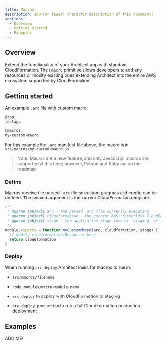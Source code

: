 ```yaml
---
title: Macros
description: 160 (or fewer) character description of this document!
sections:
  - Overview
  - Getting started
  - Examples
---
```


## Overview

Extend the functionality of your Architect app with standard CloudFormation. The `@macro` primitive allows developers to add any resources or modify existing ones extending Architect into the entire AWS ecosystem supported by CloudFormation.

## Getting started

An example `.arc` file with custom macro:

```bash
@app
testapp

@macros
my-custom-macro
```

For this example the `.arc` manifest file above, the macro is in `src/macros/my-custom-macro.js`

> Note: Macros are a new feature, and only JavaScript macros are supported at this time; however, Python and Ruby are on the roadmap.

### Define

Macros receive the parsed `.arc` file so custom pragmas and config can be defined. The second argument is the current CloudFormation template. 

```js
/**
 * @param {object} arc - the parsed .arc file currently executing
 * @param {object} cloudformation - the current AWS::Serverless CloudFormation template
 * @param {object} stage - the application stage (one of `staging` or `production`)
 */
module.exports = function myCustomMacro(arc, cloudformation, stage) {
  // modify cloudformation.Resources here
  return cloudformation
}
```

### Deploy

When running `arc deploy` Architect looks for macros to run in: 

- `src/macros/filename`
- `node_modules/macro-module-name`

- `arc deploy` to deploy with CloudFormation to staging
- `arc deploy production` to run a full CloudFormation production deployment

## Examples

ADD ME!

